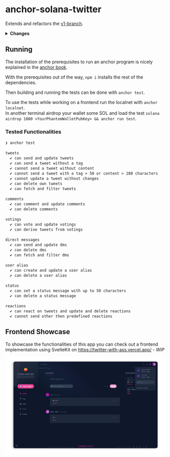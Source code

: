 # anchor-solana-twitter

Extends and refactors the [v1-branch][10].

<details>
<summary><b>Changes</b></summary>

- Votings are their own accounts using PDAs, instead of just updating a counter on an existing tweet

  - enables to filter votings for a user
  - less costs for sending a vote
  - the `rating` counter on tweets becomes obsolete, which results in slimmer tweet accounts

- Direct messages are separate accounts instead of being a tweet

  - less cost on for dms
  - `recipient` on tweet account becomes obsolete

- Comment functionality

- Users can create aliases

- New api syntax for tests

  - abandon deprecated `.rpc` in favor of `.methods` syntax
  </details>

## Running

The installation of the prerequisites to run an anchor program is nicely explained in the [anchor book][20].

With the prerequisites out of the way, `npm i` installs the rest of the dependencies.

Then building and running the tests can be done with `anchor test`.

To use the tests while working on a frontend run the localnet with `anchor localnet`.<br>
In another terminal airdrop your wallet some SOL and load the test `solana airdrop 1000 <YourPhantomWalletPubKey> && anchor run test`.

### Tested Functionalities

```
❯ anchor test

tweets
  ✔ can send and update tweets
  ✔ can send a tweet without a tag
  ✔ cannot send a tweet without content
  ✔ cannot send a tweet with a tag > 50 or content > 280 characters
  ✔ cannot update a tweet without changes
  ✔ can delete own tweets
  ✔ can fetch and filter tweets

comments
  ✔ can comment and update comments
  ✔ can delete comments

votings
  ✔ can vote and update votings
  ✔ can derive tweets from votings

direct messages
  ✔ can send and update dms
  ✔ can delete dms
  ✔ can fetch and filter dms

user alias
  ✔ can create and update a user alias
  ✔ can delete a user alias

status
  ✔ can set a status message with up to 50 characters
  ✔ can delete a status message

reactions
  ✔ can react on tweets and update and delete reactions
  ✔ cannot send other then predefined reactions
```

## Frontend Showcase

To showcase the functionalities of this app you can check out a frontend implementation using SvelteKit on https://twitter-with-ass.vercel.app/ - _WIP_

<a href="https://twitter-with-ass.vercel.app/" target="_blank"><img src="assets/frontend-preview.png" ></a>

[10]: https://github.com/tobealive/anchor-solana-twitter/tree/v1
[20]: https://book.anchor-lang.com/getting_started/installation.html
